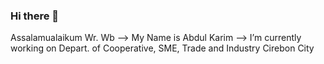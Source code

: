 ### Hi there 👋

<!--
**abdulk4rim/abdulk4rim** is a ✨ _special_ ✨ repository because its `README.md` (this file) appears on your GitHub profile.

Here are some ideas to get you started:

- 🔭 I’m currently working on ...
- 🌱 I’m currently learning ...
- 👯 I’m looking to collaborate on ...
- 🤔 I’m looking for help with ...
- 💬 Ask me about ...
- 📫 How to reach me: ...
- 😄 Pronouns: ...
- ⚡ Fun fact: ...
-->
Assalamualaikum Wr. Wb
-->
My Name is Abdul Karim
-->
I’m currently working on Depart. of Cooperative, SME, Trade and Industry Cirebon City
